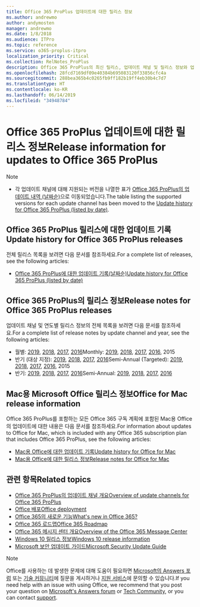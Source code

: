 ```yaml
---
title: Office 365 ProPlus 업데이트에 대한 릴리스 정보
ms.author: andrewmo
author: andymosten
manager: andrewmo
ms.date: 1/8/2018
ms.audience: ITPro
ms.topic: reference
ms.service: o365-proplus-itpro
localization_priority: Critical
ms.collection: RelNotes_ProPlus
description: Office 365 ProPlus의 최신 릴리스, 업데이트 채널 및 릴리스 정보와 업데이트 기록에 대한 링크 목록을 IT 전문가에게 제공합니다.
ms.openlocfilehash: 28fcd7169df09e40384b695083120f33856cfc4a
ms.sourcegitcommit: 288bea365b4c0265fb9ff182b19ff4eb30b4c7d7
ms.translationtype: HT
ms.contentlocale: ko-KR
ms.lasthandoff: 06/14/2019
ms.locfileid: "34948784"
---
```

# <a name="release-information-for-updates-to-office-365-proplus"></a><span data-ttu-id="81c75-103">Office 365 ProPlus 업데이트에 대한 릴리스 정보</span><span class="sxs-lookup"><span data-stu-id="81c75-103">Release information for updates to Office 365 ProPlus</span></span>

> [!NOTE]
> - <span data-ttu-id="81c75-104">각 업데이트 채널에 대해 지원되는 버전을 나열한 표가 [Office 365 ProPlus의 업데이트 내역 (날짜순)](update-history-office365-proplus-by-date.md)으로 이동되었습니다.</span><span class="sxs-lookup"><span data-stu-id="81c75-104">The table listing the supported versions for each update channel has been moved to the [Update history for Office 365 ProPlus (listed by date)](update-history-office365-proplus-by-date.md).</span></span>



## <a name="update-history-for-office-365-proplus-releases"></a><span data-ttu-id="81c75-105">Office 365 ProPlus 릴리스에 대한 업데이트 기록</span><span class="sxs-lookup"><span data-stu-id="81c75-105">Update history for Office 365 ProPlus releases</span></span>

<span data-ttu-id="81c75-106">전체 릴리스 목록을 보려면 다음 문서를 참조하세요.</span><span class="sxs-lookup"><span data-stu-id="81c75-106">For a complete list of releases, see the following articles:</span></span>
 - [<span data-ttu-id="81c75-107">Office 365 ProPlus에 대한 업데이트 기록(날짜순)</span><span class="sxs-lookup"><span data-stu-id="81c75-107">Update history for Office 365 ProPlus (listed by date)</span></span>](update-history-office365-proplus-by-date.md)

## <a name="release-notes-for-office-365-proplus-releases"></a><span data-ttu-id="81c75-108">Office 365 ProPlus의 릴리스 정보</span><span class="sxs-lookup"><span data-stu-id="81c75-108">Release notes for Office 365 ProPlus releases</span></span>

<span data-ttu-id="81c75-109">업데이트 채널 및 연도별 릴리스 정보의 전체 목록을 보려면 다음 문서를 참조하세요.</span><span class="sxs-lookup"><span data-stu-id="81c75-109">For a complete list of release notes by update channel and year, see the following articles:</span></span>
 - <span data-ttu-id="81c75-110">월별: [2019](monthly-channel-2019.md), [2018](monthly-channel-2018.md), [2017](monthly-channel-2017.md), [2016](monthly-channel-2016.md)</span><span class="sxs-lookup"><span data-stu-id="81c75-110">Monthly: [2019](monthly-channel-2019.md), [2018](monthly-channel-2018.md), [2017](monthly-channel-2017.md), [2016](monthly-channel-2016.md), 2015</span></span>
 - <span data-ttu-id="81c75-111">반기 (대상 지정): [2019](semi-annual-channel-targeted-2019.md), [2018](semi-annual-channel-targeted-2018.md), [2017](semi-annual-channel-targeted-2017.md), [2016](semi-annual-channel-targeted-2016.md)</span><span class="sxs-lookup"><span data-stu-id="81c75-111">Semi-Annual (Targeted): [2019](semi-annual-channel-targeted-2019.md), [2018](semi-annual-channel-targeted-2018.md), [2017](semi-annual-channel-targeted-2017.md), [2016](semi-annual-channel-targeted-2016.md), 2015</span></span>
 - <span data-ttu-id="81c75-112">반기: [2019](semi-annual-channel-2019.md), [2018](semi-annual-channel-2018.md), [2017](semi-annual-channel-2017.md), [2016](semi-annual-channel-2016.md)</span><span class="sxs-lookup"><span data-stu-id="81c75-112">Semi-Annual: [2019](semi-annual-channel-2019.md), [2018](semi-annual-channel-2018.md), [2017](semi-annual-channel-2017.md), [2016](semi-annual-channel-2016.md)</span></span>

## <a name="office-for-mac-release-information"></a><span data-ttu-id="81c75-113">Mac용 Microsoft Office 릴리스 정보</span><span class="sxs-lookup"><span data-stu-id="81c75-113">Office for Mac release information</span></span>

<span data-ttu-id="81c75-114">Office 365 ProPlus를 포함하는 모든 Office 365 구독 계획에 포함된 Mac용 Office의 업데이트에 대한 내용은 다음 문서를 참조하세요.</span><span class="sxs-lookup"><span data-stu-id="81c75-114">For information about updates to Office for Mac, which is included with any Office 365 subscription plan that includes Office 365 ProPlus, see the following articles:</span></span>
 - [<span data-ttu-id="81c75-115">Mac용 Office에 대한 업데이트 기록</span><span class="sxs-lookup"><span data-stu-id="81c75-115">Update history for Office for Mac</span></span>](update-history-office-for-mac.md)
 - [<span data-ttu-id="81c75-116">Mac용 Office에 대한 릴리스 정보</span><span class="sxs-lookup"><span data-stu-id="81c75-116">Release notes for Office for Mac</span></span>](release-notes-office-for-mac.md)


## <a name="related-topics"></a><span data-ttu-id="81c75-117">관련 항목</span><span class="sxs-lookup"><span data-stu-id="81c75-117">Related topics</span></span>

- [<span data-ttu-id="81c75-118">Office 365 ProPlus의 업데이트 채널 개요</span><span class="sxs-lookup"><span data-stu-id="81c75-118">Overview of update channels for Office 365 ProPlus</span></span>](https://docs.microsoft.com/DeployOffice/overview-of-update-channels-for-office-365-proplus)
- [<span data-ttu-id="81c75-119">Office 배포</span><span class="sxs-lookup"><span data-stu-id="81c75-119">Office deployment</span></span>](https://docs.microsoft.com/deployoffice/)
- [<span data-ttu-id="81c75-120">Office 365의 새로운 기능</span><span class="sxs-lookup"><span data-stu-id="81c75-120">What's new in Office 365?</span></span>](https://support.office.com/article/95c8d81d-08ba-42c1-914f-bca4603e1426)
- [<span data-ttu-id="81c75-121">Office 365 로드맵</span><span class="sxs-lookup"><span data-stu-id="81c75-121">Office 365 Roadmap</span></span>](https://products.office.com/business/office-365-roadmap)
- [<span data-ttu-id="81c75-122">Office 365 메시지 센터 개요</span><span class="sxs-lookup"><span data-stu-id="81c75-122">Overview of the Office 365 Message Center</span></span>](https://support.office.com/article/38fb3333-bfcc-4340-a37b-deda509c2093)
- [<span data-ttu-id="81c75-123">Windows 10 릴리스 정보</span><span class="sxs-lookup"><span data-stu-id="81c75-123">Windows 10 release information</span></span>](https://www.microsoft.com/itpro/windows-10/release-information)
- [<span data-ttu-id="81c75-124">Microsoft 보안 업데이트 가이드</span><span class="sxs-lookup"><span data-stu-id="81c75-124">Microsoft Security Update Guide</span></span>](https://portal.msrc.microsoft.com/)

> [!NOTE]
> <span data-ttu-id="81c75-125">Office를 사용하는 데 발생한 문제에 대해 도움이 필요하면 [Microsoft의 Answers 포럼](https://answers.microsoft.com/) 또는 [기술 커뮤니티](https://techcommunity.microsoft.com/)에 질문을 게시하거나 [지원 서비스](https://support.microsoft.com/contactus)에 문의할 수 있습니다.</span><span class="sxs-lookup"><span data-stu-id="81c75-125">If you need help with an issue with using Office, we recommend that you post your question on [Microsoft's Answers forum](https://answers.microsoft.com/) or [Tech Community](https://techcommunity.microsoft.com/), or you can contact [support](https://support.microsoft.com/contactus).</span></span>

